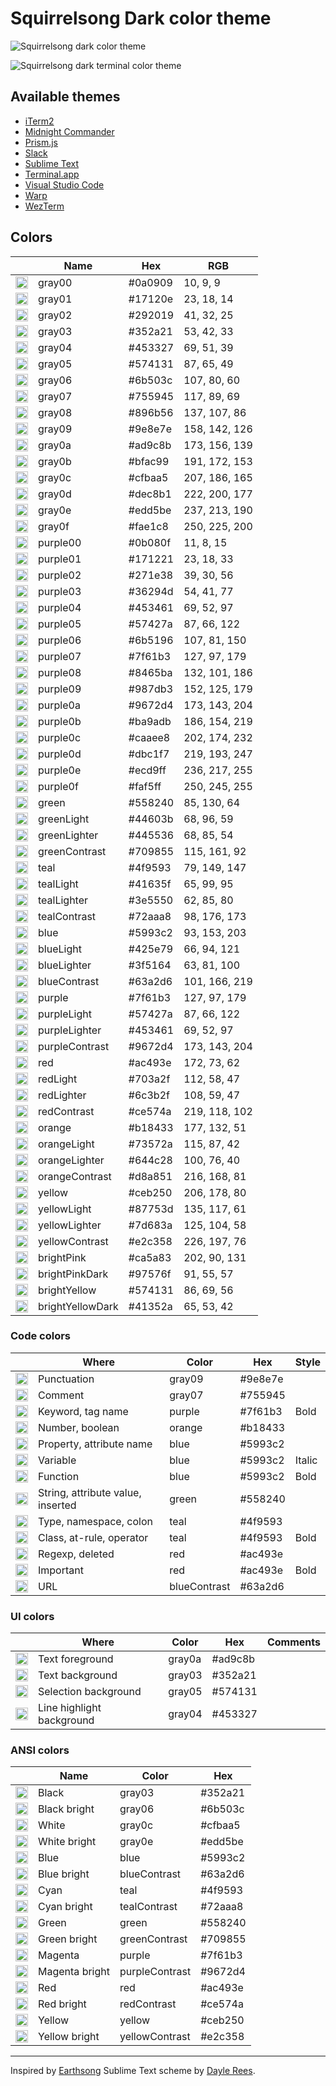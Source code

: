 # Squirrelsong Dark color theme

![Squirrelsong dark color theme](./VSCode/SquirrelsongDark/screenshot.png)

![Squirrelsong dark terminal color theme](./WezTerm/screenshot.png)

## Available themes

- [iTerm2](./iTerm2)
- [Midnight Commander](./Midnight%20Commander)
- [Prism.js](./PrismJs)
- [Slack](./Slack)
- [Sublime Text](./Sublime%20Text)
- [Terminal.app](./Terminal)
- [Visual Studio Code](./VSCode)
- [Warp](./Warp)
- [WezTerm](./WezTerm)

## Colors

<!-- palette:begin -->

|  | Name | Hex | RGB |
| --- | --- | --- | --- |
| <img src="http://www.thecolorapi.com/id?format=svg&named=false&hex=0a0909" width="20" height="20" alt=""> | gray00 | #0a0909 | 10, 9, 9 |
| <img src="http://www.thecolorapi.com/id?format=svg&named=false&hex=17120e" width="20" height="20" alt=""> | gray01 | #17120e | 23, 18, 14 |
| <img src="http://www.thecolorapi.com/id?format=svg&named=false&hex=292019" width="20" height="20" alt=""> | gray02 | #292019 | 41, 32, 25 |
| <img src="http://www.thecolorapi.com/id?format=svg&named=false&hex=352a21" width="20" height="20" alt=""> | gray03 | #352a21 | 53, 42, 33 |
| <img src="http://www.thecolorapi.com/id?format=svg&named=false&hex=453327" width="20" height="20" alt=""> | gray04 | #453327 | 69, 51, 39 |
| <img src="http://www.thecolorapi.com/id?format=svg&named=false&hex=574131" width="20" height="20" alt=""> | gray05 | #574131 | 87, 65, 49 |
| <img src="http://www.thecolorapi.com/id?format=svg&named=false&hex=6b503c" width="20" height="20" alt=""> | gray06 | #6b503c | 107, 80, 60 |
| <img src="http://www.thecolorapi.com/id?format=svg&named=false&hex=755945" width="20" height="20" alt=""> | gray07 | #755945 | 117, 89, 69 |
| <img src="http://www.thecolorapi.com/id?format=svg&named=false&hex=896b56" width="20" height="20" alt=""> | gray08 | #896b56 | 137, 107, 86 |
| <img src="http://www.thecolorapi.com/id?format=svg&named=false&hex=9e8e7e" width="20" height="20" alt=""> | gray09 | #9e8e7e | 158, 142, 126 |
| <img src="http://www.thecolorapi.com/id?format=svg&named=false&hex=ad9c8b" width="20" height="20" alt=""> | gray0a | #ad9c8b | 173, 156, 139 |
| <img src="http://www.thecolorapi.com/id?format=svg&named=false&hex=bfac99" width="20" height="20" alt=""> | gray0b | #bfac99 | 191, 172, 153 |
| <img src="http://www.thecolorapi.com/id?format=svg&named=false&hex=cfbaa5" width="20" height="20" alt=""> | gray0c | #cfbaa5 | 207, 186, 165 |
| <img src="http://www.thecolorapi.com/id?format=svg&named=false&hex=dec8b1" width="20" height="20" alt=""> | gray0d | #dec8b1 | 222, 200, 177 |
| <img src="http://www.thecolorapi.com/id?format=svg&named=false&hex=edd5be" width="20" height="20" alt=""> | gray0e | #edd5be | 237, 213, 190 |
| <img src="http://www.thecolorapi.com/id?format=svg&named=false&hex=fae1c8" width="20" height="20" alt=""> | gray0f | #fae1c8 | 250, 225, 200 |
| <img src="http://www.thecolorapi.com/id?format=svg&named=false&hex=0b080f" width="20" height="20" alt=""> | purple00 | #0b080f | 11, 8, 15 |
| <img src="http://www.thecolorapi.com/id?format=svg&named=false&hex=171221" width="20" height="20" alt=""> | purple01 | #171221 | 23, 18, 33 |
| <img src="http://www.thecolorapi.com/id?format=svg&named=false&hex=271e38" width="20" height="20" alt=""> | purple02 | #271e38 | 39, 30, 56 |
| <img src="http://www.thecolorapi.com/id?format=svg&named=false&hex=36294d" width="20" height="20" alt=""> | purple03 | #36294d | 54, 41, 77 |
| <img src="http://www.thecolorapi.com/id?format=svg&named=false&hex=453461" width="20" height="20" alt=""> | purple04 | #453461 | 69, 52, 97 |
| <img src="http://www.thecolorapi.com/id?format=svg&named=false&hex=57427a" width="20" height="20" alt=""> | purple05 | #57427a | 87, 66, 122 |
| <img src="http://www.thecolorapi.com/id?format=svg&named=false&hex=6b5196" width="20" height="20" alt=""> | purple06 | #6b5196 | 107, 81, 150 |
| <img src="http://www.thecolorapi.com/id?format=svg&named=false&hex=7f61b3" width="20" height="20" alt=""> | purple07 | #7f61b3 | 127, 97, 179 |
| <img src="http://www.thecolorapi.com/id?format=svg&named=false&hex=8465ba" width="20" height="20" alt=""> | purple08 | #8465ba | 132, 101, 186 |
| <img src="http://www.thecolorapi.com/id?format=svg&named=false&hex=987db3" width="20" height="20" alt=""> | purple09 | #987db3 | 152, 125, 179 |
| <img src="http://www.thecolorapi.com/id?format=svg&named=false&hex=9672d4" width="20" height="20" alt=""> | purple0a | #9672d4 | 173, 143, 204 |
| <img src="http://www.thecolorapi.com/id?format=svg&named=false&hex=ba9adb" width="20" height="20" alt=""> | purple0b | #ba9adb | 186, 154, 219 |
| <img src="http://www.thecolorapi.com/id?format=svg&named=false&hex=caaee8" width="20" height="20" alt=""> | purple0c | #caaee8 | 202, 174, 232 |
| <img src="http://www.thecolorapi.com/id?format=svg&named=false&hex=dbc1f7" width="20" height="20" alt=""> | purple0d | #dbc1f7 | 219, 193, 247 |
| <img src="http://www.thecolorapi.com/id?format=svg&named=false&hex=ecd9ff" width="20" height="20" alt=""> | purple0e | #ecd9ff | 236, 217, 255 |
| <img src="http://www.thecolorapi.com/id?format=svg&named=false&hex=faf5ff" width="20" height="20" alt=""> | purple0f | #faf5ff | 250, 245, 255 |
| <img src="http://www.thecolorapi.com/id?format=svg&named=false&hex=558240" width="20" height="20" alt=""> | green | #558240 | 85, 130, 64 |
| <img src="http://www.thecolorapi.com/id?format=svg&named=false&hex=44603b" width="20" height="20" alt=""> | greenLight | #44603b | 68, 96, 59 |
| <img src="http://www.thecolorapi.com/id?format=svg&named=false&hex=445536" width="20" height="20" alt=""> | greenLighter | #445536 | 68, 85, 54 |
| <img src="http://www.thecolorapi.com/id?format=svg&named=false&hex=709855" width="20" height="20" alt=""> | greenContrast | #709855 | 115, 161, 92 |
| <img src="http://www.thecolorapi.com/id?format=svg&named=false&hex=4f9593" width="20" height="20" alt=""> | teal | #4f9593 | 79, 149, 147 |
| <img src="http://www.thecolorapi.com/id?format=svg&named=false&hex=41635f" width="20" height="20" alt=""> | tealLight | #41635f | 65, 99, 95 |
| <img src="http://www.thecolorapi.com/id?format=svg&named=false&hex=3e5550" width="20" height="20" alt=""> | tealLighter | #3e5550 | 62, 85, 80 |
| <img src="http://www.thecolorapi.com/id?format=svg&named=false&hex=72aaa8" width="20" height="20" alt=""> | tealContrast | #72aaa8 | 98, 176, 173 |
| <img src="http://www.thecolorapi.com/id?format=svg&named=false&hex=5993c2" width="20" height="20" alt=""> | blue | #5993c2 | 93, 153, 203 |
| <img src="http://www.thecolorapi.com/id?format=svg&named=false&hex=425e79" width="20" height="20" alt=""> | blueLight | #425e79 | 66, 94, 121 |
| <img src="http://www.thecolorapi.com/id?format=svg&named=false&hex=3f5164" width="20" height="20" alt=""> | blueLighter | #3f5164 | 63, 81, 100 |
| <img src="http://www.thecolorapi.com/id?format=svg&named=false&hex=63a2d6" width="20" height="20" alt=""> | blueContrast | #63a2d6 | 101, 166, 219 |
| <img src="http://www.thecolorapi.com/id?format=svg&named=false&hex=7f61b3" width="20" height="20" alt=""> | purple | #7f61b3 | 127, 97, 179 |
| <img src="http://www.thecolorapi.com/id?format=svg&named=false&hex=57427a" width="20" height="20" alt=""> | purpleLight | #57427a | 87, 66, 122 |
| <img src="http://www.thecolorapi.com/id?format=svg&named=false&hex=453461" width="20" height="20" alt=""> | purpleLighter | #453461 | 69, 52, 97 |
| <img src="http://www.thecolorapi.com/id?format=svg&named=false&hex=9672d4" width="20" height="20" alt=""> | purpleContrast | #9672d4 | 173, 143, 204 |
| <img src="http://www.thecolorapi.com/id?format=svg&named=false&hex=ac493e" width="20" height="20" alt=""> | red | #ac493e | 172, 73, 62 |
| <img src="http://www.thecolorapi.com/id?format=svg&named=false&hex=703a2f" width="20" height="20" alt=""> | redLight | #703a2f | 112, 58, 47 |
| <img src="http://www.thecolorapi.com/id?format=svg&named=false&hex=6c3b2f" width="20" height="20" alt=""> | redLighter | #6c3b2f | 108, 59, 47 |
| <img src="http://www.thecolorapi.com/id?format=svg&named=false&hex=ce574a" width="20" height="20" alt=""> | redContrast | #ce574a | 219, 118, 102 |
| <img src="http://www.thecolorapi.com/id?format=svg&named=false&hex=b18433" width="20" height="20" alt=""> | orange | #b18433 | 177, 132, 51 |
| <img src="http://www.thecolorapi.com/id?format=svg&named=false&hex=73572a" width="20" height="20" alt=""> | orangeLight | #73572a | 115, 87, 42 |
| <img src="http://www.thecolorapi.com/id?format=svg&named=false&hex=644c28" width="20" height="20" alt=""> | orangeLighter | #644c28 | 100, 76, 40 |
| <img src="http://www.thecolorapi.com/id?format=svg&named=false&hex=d8a851" width="20" height="20" alt=""> | orangeContrast | #d8a851 | 216, 168, 81 |
| <img src="http://www.thecolorapi.com/id?format=svg&named=false&hex=ceb250" width="20" height="20" alt=""> | yellow | #ceb250 | 206, 178, 80 |
| <img src="http://www.thecolorapi.com/id?format=svg&named=false&hex=87753d" width="20" height="20" alt=""> | yellowLight | #87753d | 135, 117, 61 |
| <img src="http://www.thecolorapi.com/id?format=svg&named=false&hex=7d683a" width="20" height="20" alt=""> | yellowLighter | #7d683a | 125, 104, 58 |
| <img src="http://www.thecolorapi.com/id?format=svg&named=false&hex=e2c358" width="20" height="20" alt=""> | yellowContrast | #e2c358 | 226, 197, 76 |
| <img src="http://www.thecolorapi.com/id?format=svg&named=false&hex=ca5a83" width="20" height="20" alt=""> | brightPink | #ca5a83 | 202, 90, 131 |
| <img src="http://www.thecolorapi.com/id?format=svg&named=false&hex=97576f" width="20" height="20" alt=""> | brightPinkDark | #97576f | 91, 55, 57 |
| <img src="http://www.thecolorapi.com/id?format=svg&named=false&hex=574131" width="20" height="20" alt=""> | brightYellow | #574131 | 86, 69, 56 |
| <img src="http://www.thecolorapi.com/id?format=svg&named=false&hex=41352a" width="20" height="20" alt=""> | brightYellowDark | #41352a | 65, 53, 42 |

<!-- palette:end -->

### Code colors

|  | Where | Color | Hex | Style |
| --- | --- | --- | --- | --- |
| <img src="http://www.thecolorapi.com/id?format=svg&named=false&hex=9e8e7e" width="20" height="20" alt=""> | Punctuation | gray09 | #9e8e7e |  |
| <img src="http://www.thecolorapi.com/id?format=svg&named=false&hex=755945" width="20" height="20" alt=""> | Comment | gray07 | #755945 |  |
| <img src="http://www.thecolorapi.com/id?format=svg&named=false&hex=7f61b3" width="20" height="20" alt=""> | Keyword, tag name | purple | #7f61b3 | Bold |
| <img src="http://www.thecolorapi.com/id?format=svg&named=false&hex=b18433" width="20" height="20" alt=""> | Number, boolean | orange | #b18433 |  |
| <img src="http://www.thecolorapi.com/id?format=svg&named=false&hex=5993c2" width="20" height="20" alt=""> | Property, attribute name | blue | #5993c2 |  |
| <img src="http://www.thecolorapi.com/id?format=svg&named=false&hex=5993c2" width="20" height="20" alt=""> | Variable | blue | #5993c2 | Italic |
| <img src="http://www.thecolorapi.com/id?format=svg&named=false&hex=5993c2" width="20" height="20" alt=""> | Function | blue | #5993c2 | Bold |
| <img src="http://www.thecolorapi.com/id?format=svg&named=false&hex=558240" width="20" height="20" alt=""> | String, attribute value, inserted | green | #558240 |  |
| <img src="http://www.thecolorapi.com/id?format=svg&named=false&hex=4f9593" width="20" height="20" alt=""> | Type, namespace, colon | teal | #4f9593 |  |
| <img src="http://www.thecolorapi.com/id?format=svg&named=false&hex=4f9593" width="20" height="20" alt=""> | Class, at-rule, operator | teal | #4f9593 | Bold |
| <img src="http://www.thecolorapi.com/id?format=svg&named=false&hex=ac493e" width="20" height="20" alt=""> | Regexp, deleted | red | #ac493e |  |
| <img src="http://www.thecolorapi.com/id?format=svg&named=false&hex=ac493e" width="20" height="20" alt=""> | Important | red | #ac493e | Bold |
| <img src="http://www.thecolorapi.com/id?format=svg&named=false&hex=63a2d6" width="20" height="20" alt=""> | URL | blueContrast | #63a2d6 |  |

### UI colors

|  | Where | Color | Hex | Comments |
| --- | --- | --- | --- | --- |
| <img src="http://www.thecolorapi.com/id?format=svg&named=false&hex=ad9c8b" width="20" height="20" alt=""> | Text foreground | gray0a | #ad9c8b |  |
| <img src="http://www.thecolorapi.com/id?format=svg&named=false&hex=352a21" width="20" height="20" alt=""> | Text background | gray03 | #352a21 |  |
| <img src="http://www.thecolorapi.com/id?format=svg&named=false&hex=574131" width="20" height="20" alt=""> | Selection background | gray05 | #574131 |  |
| <img src="http://www.thecolorapi.com/id?format=svg&named=false&hex=453327" width="20" height="20" alt=""> | Line highlight background | gray04 | #453327 |  |

### ANSI colors

|  | Name | Color | Hex |
| --- | --- | --- | --- |
| <img src="http://www.thecolorapi.com/id?format=svg&named=false&hex=352a21" width="20" height="20" alt=""> | Black | gray03 | #352a21 |
| <img src="http://www.thecolorapi.com/id?format=svg&named=false&hex=6b503c" width="20" height="20" alt=""> | Black bright | gray06 | #6b503c |
| <img src="http://www.thecolorapi.com/id?format=svg&named=false&hex=cfbaa5" width="20" height="20" alt=""> | White | gray0c | #cfbaa5 |
| <img src="http://www.thecolorapi.com/id?format=svg&named=false&hex=edd5be" width="20" height="20" alt=""> | White bright | gray0e | #edd5be |
| <img src="http://www.thecolorapi.com/id?format=svg&named=false&hex=5993c2" width="20" height="20" alt=""> | Blue | blue | #5993c2 |
| <img src="http://www.thecolorapi.com/id?format=svg&named=false&hex=63a2d6" width="20" height="20" alt=""> | Blue bright | blueContrast | #63a2d6 |
| <img src="http://www.thecolorapi.com/id?format=svg&named=false&hex=4f9593" width="20" height="20" alt=""> | Cyan | teal | #4f9593 |
| <img src="http://www.thecolorapi.com/id?format=svg&named=false&hex=72aaa8" width="20" height="20" alt=""> | Cyan bright | tealContrast | #72aaa8 |
| <img src="http://www.thecolorapi.com/id?format=svg&named=false&hex=558240" width="20" height="20" alt=""> | Green | green | #558240 |
| <img src="http://www.thecolorapi.com/id?format=svg&named=false&hex=709855" width="20" height="20" alt=""> | Green bright | greenContrast | #709855 |
| <img src="http://www.thecolorapi.com/id?format=svg&named=false&hex=7f61b3" width="20" height="20" alt=""> | Magenta | purple | #7f61b3 |
| <img src="http://www.thecolorapi.com/id?format=svg&named=false&hex=9672d4" width="20" height="20" alt=""> | Magenta bright | purpleContrast | #9672d4 |
| <img src="http://www.thecolorapi.com/id?format=svg&named=false&hex=ac493e" width="20" height="20" alt=""> | Red | red | #ac493e |
| <img src="http://www.thecolorapi.com/id?format=svg&named=false&hex=ce574a" width="20" height="20" alt=""> | Red bright | redContrast | #ce574a |
| <img src="http://www.thecolorapi.com/id?format=svg&named=false&hex=ceb250" width="20" height="20" alt=""> | Yellow | yellow | #ceb250 |
| <img src="http://www.thecolorapi.com/id?format=svg&named=false&hex=e2c358" width="20" height="20" alt=""> | Yellow bright | yellowContrast | #e2c358 |

---

Inspired by [Earthsong](http://daylerees.github.io/) Sublime Text scheme by [Dayle Rees](https://github.com/daylerees).
